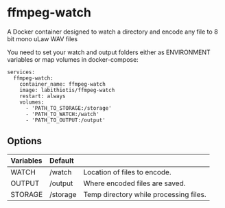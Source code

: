 # ffmpeg-watch

A Docker container designed to watch a directory and encode any file to 8 bit mono uLaw WAV files

You need to set your watch and output folders either as ENVIRONMENT variables or map volumes in docker-compose:
```docker-compose 
services:
  ffmpeg-watch:
    container_name: ffmpeg-watch
    image: labithiotis/ffmpeg-watch
    restart: always
    volumes:
      - 'PATH_TO_STORAGE:/storage'
      - 'PATH_TO_WATCH:/watch'
      - 'PATH_TO_OUTPUT:/output'
```

## Options

|Variables|Default||
|:---|:---|:---|
| WATCH       | /watch | Location of files to encode.         |
| OUTPUT       | /output | Where encoded files are saved.              |
| STORAGE       | /storage |Temp directory while processing files.|

